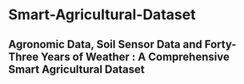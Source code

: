 # Smart-Agricultural-Dataset

## Agronomic Data,  Soil Sensor Data and Forty-Three Years of Weather : A Comprehensive Smart Agricultural Dataset
